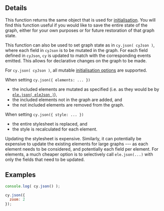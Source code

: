 ## Details

This function returns the same object that is used for [initialisation](#core/initialisation).  You will find this function useful if you would like to save the entire state of the graph, either for your own purposes or for future restoration of that graph state.

This function can also be used to set graph state as in `cy.json( cyJson )`, where each field in `cyJson` is to be mutated in the graph.  For each field defined in `cyJson`, `cy` is updated to match with the corresponding events emitted.   This allows for declarative changes on the graph to be made.

For `cy.json( cyJson )`, all mutable [initialisation options](#core/initialisation) are supported.

When setting `cy.json({ elements: ... })`

* the included elements are mutated as specified (i.e. as they would be by [`ele.json( eleJson )`](#collection/data/ele.json)),
* the included elements not in the graph are added, and
* the not included elements are removed from the graph.

When setting `cy.json({ style: ... })`

* the entire stylesheet is replaced, and
* the style is recalculated for each element.

Updating the stylesheet is expensive.  Similarly, it can potentially be expensive to update the existing elements for large graphs --- as each element needs to be considered, and potentially each field per element.  For elements, a much cheaper option is to selectively call `ele.json(...)` with only the fields that need to be updated.

## Examples

```js
console.log( cy.json() );
```

```js
cy.json({
  zoom: 2
});
```
